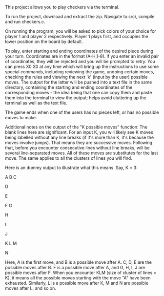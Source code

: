 This project allows you to play checkers via the terminal.

To run the project, download and extract the zip. Navigate to src/, compile and run checkers.c.

On running the program, you will be asked to pick colors of your choice for player 1 and player
2 respectively. Player 1 plays first, and occupies the lower position on the board by default.

To play, enter starting and ending coordinates of the desired piece during your turn.
Coordinates are in the format (A-H,1-8). If you enter an invalid pair of coordinates, they
will be rejected and you will be prompted to retry.
You can press X0 X0 at any time which will bring up the instructions to use some special commands,
including reviewing the game, undoing certain moves, checking the rules and viewing the next 'k'
(input by the user) possible moves. The output for the latter will be pushed into a text file in the
same directory, containing the starting and ending coordinates of the corresponding moves - the idea
being that one can copy them and paste them into the terminal to view the output; helps avoid cluttering
up the terminal as well as the text file.

The game ends when one of the users has no pieces left, or has no possible moves to make.

Additional notes on the output of the "K possible moves" function:
The blank lines here are significant. For an input K, you will likely see K moves being labelled without
any line breaks (if it's more than K, it's because the moves involve jumps). That means they are successive
moves. Following that, before you encounter consecutive lines without line breaks, will be several 
line-separated moves. All of these moves are substitutes for the last move. The same applies to all the 
clusters of lines you will find. 

Here is an dummy output to illustrate what this means. Say, K = 3:

A
B
C

D

E

F
G

H

I

J

K
L
M

N

Here, A is the first move, and B is a possible move after A. C, D, E are the possible moves after B. F is a
possible move after A, and G, H, I, J are possible moves after F. When you encounter KLM (size of cluster 
of lines = K), it means all the possible moves starting with the move "A" have been exhausted. Similarly, L
is a possible move after K, M and N are possible moves after L, and so on.